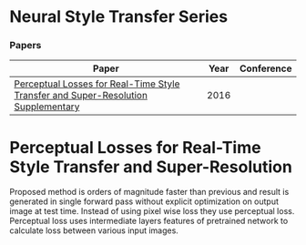 # Neural Style Transfer Series

### Papers

| Paper | Year | Conference |
| --- | --- | --- |
| [Perceptual Losses for Real-Time Style Transfer and Super-Resolution](https://arxiv.org/abs/1603.08155) <br> [Supplementary](https://cs.stanford.edu/people/jcjohns/papers/fast-style/fast-style-supp.pdf) | 2016 |  |

# Perceptual Losses for Real-Time Style Transfer and Super-Resolution

Proposed method is orders of magnitude faster than previous and result is generated in single forward pass without explicit optimization on output image at test time. Instead of using pixel wise loss they use perceptual loss. Perceptual loss uses intermediate layers features of pretrained network to calculate loss between various input images.
